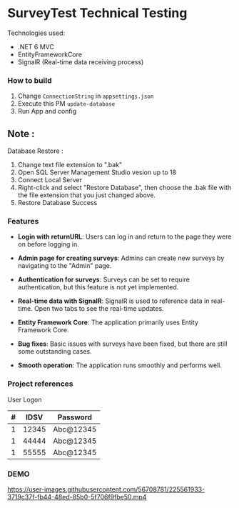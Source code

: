 # SurveyTest Technical Testing
Technologies used:
* .NET 6 MVC
* EntityFrameworkCore
* SignalR (Real-time data receiving process)

### How to build
1. Change `ConnectionString` in `appsettings.json`
2. Execute this PM `update-database`
3. Run App and config

## Note : 
Database Restore : 
1. Change text file extension to ".bak"
2. Open SQL Server Management Studio vesion up to 18
3. Connect Local Server
4. Right-click and select "Restore Database", then choose the .bak file with the file extension that you just changed above.
5. Restore Database Success

### Features

* **Login with returnURL**: Users can log in and return to the page they were on before logging in.

* **Admin page for creating surveys**: Admins can create new surveys by navigating to the "Admin" page.

* **Authentication for surveys**: Surveys can be set to require authentication, but this feature is not yet implemented.

* **Real-time data with SignalR**: SignalR is used to reference data in real-time. Open two tabs to see the real-time updates.

* **Entity Framework Core**: The application primarily uses Entity Framework Core.

* **Bug fixes**: Basic issues with surveys have been fixed, but there are still some outstanding cases.

* **Smooth operation**: The application runs smoothly and performs well.



### Project references
User Logon

| # |   IDSV   | Password  |
|---|----------|-----------|
| 1 |   12345  | Abc@12345 |
| 1 |   44444  | Abc@12345 |
| 1 |   55555  | Abc@12345 |


### DEMO


https://user-images.githubusercontent.com/56708781/225561933-3719c37f-fb44-48ed-85b0-5f706f9fbe50.mp4

